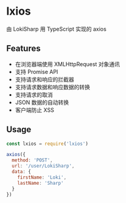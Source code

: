 # lxios

由 LokiSharp 用 TypeScript 实现的 axios

## Features

- 在浏览器端使用 XMLHttpRequest 对象通讯
- 支持 Promise API
- 支持请求和响应的拦截器
- 支持请求数据和响应数据的转换
- 支持请求的取消
- JSON 数据的自动转换
- 客户端防止 XSS

## Usage

```javascript
const lxios = require('lxios')

axios({
  method: 'POST',
  url: '/user/LokiSharp',
  data: {
    firstName: 'Loki',
    lastName: 'Sharp'
  }
})
```
